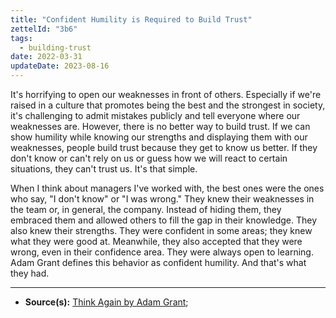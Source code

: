 ```yaml
---
title: "Confident Humility is Required to Build Trust"
zettelId: "3b6"
tags:
  - building-trust
date: 2022-03-31
updateDate: 2023-08-16
---
```


It's horrifying to open our weaknesses in front of others. Especially if we're raised in a culture that promotes being the best and the strongest in society, it's challenging to admit mistakes publicly and tell everyone where our weaknesses are. However, there is no better way to build trust. If we can show humility while knowing our strengths and displaying them with our weaknesses, people build trust because they get to know us better. If they don't know or can't rely on us or guess how we will react to certain situations, they can't trust us. It's that simple.

When I think about managers I've worked with, the best ones were the ones who say, "I don't know" or "I was wrong." They knew their weaknesses in the team or, in general, the company. Instead of hiding them, they embraced them and allowed others to fill the gap in their knowledge. They also knew their strengths. They were confident in some areas; they knew what they were good at. Meanwhile, they also accepted that they were wrong, even in their confidence area. They were always open to learning. Adam Grant defines this behavior as confident humility. And that's what they had.

---

- **Source(s):** [Think Again by Adam Grant](/books/think-again-by-adam-grant-book-summary-review-and-notes/);
